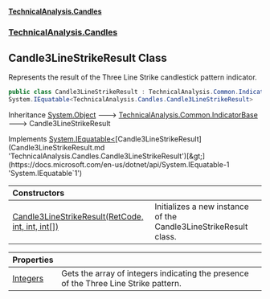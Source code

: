 #### [TechnicalAnalysis.Candles](TechnicalAnalysis.Candles.md 'TechnicalAnalysis.Candles')
### [TechnicalAnalysis.Candles](TechnicalAnalysis.Candles.md#TechnicalAnalysis.Candles 'TechnicalAnalysis.Candles')

## Candle3LineStrikeResult Class

Represents the result of the Three Line Strike candlestick pattern indicator.

```csharp
public class Candle3LineStrikeResult : TechnicalAnalysis.Common.IndicatorBase,
System.IEquatable<TechnicalAnalysis.Candles.Candle3LineStrikeResult>
```

Inheritance [System.Object](https://docs.microsoft.com/en-us/dotnet/api/System.Object 'System.Object') &#129106; [TechnicalAnalysis.Common.IndicatorBase](https://docs.microsoft.com/en-us/dotnet/api/TechnicalAnalysis.Common.IndicatorBase 'TechnicalAnalysis.Common.IndicatorBase') &#129106; Candle3LineStrikeResult

Implements [System.IEquatable&lt;](https://docs.microsoft.com/en-us/dotnet/api/System.IEquatable-1 'System.IEquatable`1')[Candle3LineStrikeResult](Candle3LineStrikeResult.md 'TechnicalAnalysis.Candles.Candle3LineStrikeResult')[&gt;](https://docs.microsoft.com/en-us/dotnet/api/System.IEquatable-1 'System.IEquatable`1')

| Constructors | |
| :--- | :--- |
| [Candle3LineStrikeResult(RetCode, int, int, int[])](Candle3LineStrikeResult.Candle3LineStrikeResult(RetCode,int,int,int[]).md 'TechnicalAnalysis.Candles.Candle3LineStrikeResult.Candle3LineStrikeResult(TechnicalAnalysis.Common.RetCode, int, int, int[])') | Initializes a new instance of the Candle3LineStrikeResult class. |

| Properties | |
| :--- | :--- |
| [Integers](Candle3LineStrikeResult.Integers.md 'TechnicalAnalysis.Candles.Candle3LineStrikeResult.Integers') | Gets the array of integers indicating the presence of the Three Line Strike pattern. |

